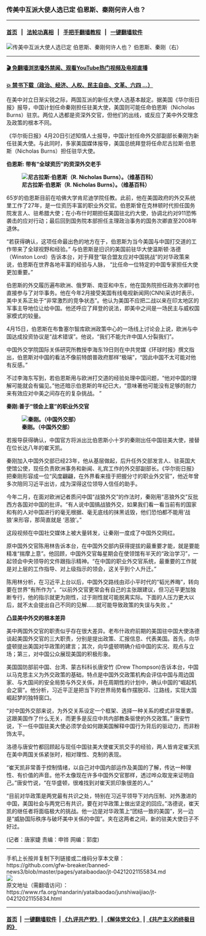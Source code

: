 ### 传美中互派大使人选已定  伯恩斯、秦刚何许人也？
------------------------

#### [首页](https://github.com/gfw-breaker/banned-news3/blob/master/README.md) &nbsp;&nbsp;|&nbsp;&nbsp; [法轮功真相](https://github.com/begood0513/basic/blob/master/README.md)  &nbsp;&nbsp;|&nbsp;&nbsp; [手把手翻墙教程](https://github.com/gfw-breaker/guides/wiki)  &nbsp;&nbsp;|&nbsp;&nbsp; [一键翻墙软件](https://github.com/gfw-breaker/nogfw/blob/master/README.md)  



<div id="headerimg">
 <img alt="传美中互派大使人选已定  伯恩斯、秦刚何许人也？" src="https://www.rfa.org/mandarin/yataibaodao/junshiwaijiao/jt-04212021155834.html/@@images/9f9e7182-9bbc-488b-aaea-aca07266df67.jpeg" title="传美中互派大使人选已定  伯恩斯、秦刚何许人也？"/>
 <span class="lead_image_caption">
  伯恩斯、秦刚（右）
 </span>
 <!-- zoomattribute -->
</div>

<hr/>


#### [ 🎬  免翻墙浏览墙外禁闻、观看YouTube热门视频及电视直播](https://github.com/gfw-breaker/HelloWorld)

#### [ 💥  禁书下载（政治、经济、人权、民主自由、文革、六四 ...）](https://github.com/gfw-breaker/books/blob/master/README.md)

<div id="storytext">
 <p>
  在美中对立日渐尖锐之际，两国互派的新任大使人选基本敲定。据美国《华尔街日报》报导，中国计划任命秦刚担任驻美大使，美国则可能任命伯恩斯（Nicholas Burns）驻京。两位人选都是资深外交官，但他们的出线，或反应了美中外交理念及政策的根本不同。
 </p>
 <p>
 </p>
 <p>
 </p>
 <p>
  《华尔街日报》4月20日引述知情人士报导，中国计划任命外交部副部长秦刚为新任驻美大使。与此同时，多家美国媒体报导，美国总统拜登将任命尼古拉斯·伯恩斯（Nicholas Burns）担任驻华大使。
 </p>
 <p>
  <strong>
   伯恩斯: 带有“全球资历”的资深外交老手
  </strong>
 </p>
 <p>
  <strong>
   <figure class="image-richtext image-inline captioned" style="width:620px;">
    <img alt="尼古拉斯·伯恩斯（R. Nicholas Burns）。（维基百科）" src="https://www.rfa.org/mandarin/yataibaodao/junshiwaijiao/jt-04212021155834.html/9ae8c665-f680-45e2-98f8-3a79fba1b721.jpeg/@@images/4d8fe3a1-018d-4553-bb0a-d4ebafb54ca5.jpeg" title="1"/>
    <figcaption class="image-caption">
     尼古拉斯·伯恩斯（R. Nicholas Burns）。（维基百科）
    </figcaption>
    <small>
    </small>
   </figure>
  </strong>
 </p>
 <p>
  65岁的伯恩斯目前在哈佛大学肯尼迪学院任教。此前，他在美国政府的外交系统里工作了27年，是一位资历丰富的职业外交官。伯恩斯曾在克林顿时代担任国务院发言人、驻希腊大使；在小布什时期担任美国驻北约大使，协调北约对911恐怖袭击的应对行动；最后回到国务院本部担任主理政治事务的国务次卿直至2008年退休。
 </p>
 <p>
  “若获得确认，这项任命最出色的地方在于，伯恩斯为当今美国与中国打交道的工作带来了全球视野和经验。” 与伯恩斯是旧识的美国前驻华大使温斯顿·洛德（Winston Lord）告诉本台，对于拜登“联合盟友应对中国挑战”的对华政策来说，伯恩斯在世界各地丰富的经验与人脉， “比任命一位特定的中国专家担任大使更加重要。”
 </p>
 <p>
  伯恩斯的外交履历遍布欧洲、俄罗斯、南亚和中东，他在国务院担任政务次卿时也直接参与了对华事务。他在今年2月接受美国有线电视新闻网(CNN)采访时表示，美中关系正处于“非常激烈的竞争状态”。他认为美国不应把二战以来在印太地区的军事主导地位让给中国。他还呼应了拜登的说法，即美中之间是一场民主与威权国家模式的较量。
 </p>
 <p>
  4月15日，伯恩斯在布鲁塞尔智库欧洲政策中心的一场线上讨论会上说，欧洲与中国达成投资协议是“战术错误”。他说，“我们不能允许中国人分裂我们”。
 </p>
 <p>
  中国外交学院国际关係研究所教授李海东19日则在中共党媒《环球时报》撰文指出，伯恩斯对中国的看法不像前特朗普政府那样“极端”，“因此中国不太可能对他有反感。”
 </p>
 <p>
  不过李海东写到，若伯恩斯用与欧洲打交道的经验处理中国问题，“他对中国的理解可能就会有偏见。”他还暗示伯恩斯的年纪已大，“意味著他可能没有足够的耐力来有效应对中美之间存在的复杂挑战。 ”
 </p>
 <p>
  <strong>
   秦刚:善于“领会上意”的职业外交官
  </strong>
 </p>
 <p>
  <strong>
   <figure class="image-richtext image-inline captioned" style="width:622px;">
    <img alt="秦刚。（中国外交部）" src="https://www.rfa.org/mandarin/yataibaodao/junshiwaijiao/jt-04212021155834.html/w020191107826260199272.jpg/@@images/ba7fad83-8ae6-496a-a7c7-763f203383cd.jpeg" title="2"/>
    <figcaption class="image-caption">
     秦刚。（中国外交部）
    </figcaption>
    <small>
    </small>
   </figure>
  </strong>
 </p>
 <p>
  若报导获得确认，中国官方将派出比伯恩斯小十岁的秦刚出任中国驻美大使，接替在位长达八年的崔天凯。
 </p>
 <p>
  秦刚加入中国外交部已经23年，他从基层做起，后升任外交部发言人、驻英国大使馆公使，现任负责欧洲事务和新闻、礼宾工作的外交部副部长。《华尔街日报》把秦刚形容成一位“风度翩翩，在外界看来擅于把握分寸的职业外交官”，他近年曾多次陪同习近平出访，成为深得这位领导人信任的助手。
 </p>
 <p>
  今年二月，在面对欧洲记者质问中国“战狼外交”的作法时，秦刚用“恶狼外交”反批西方各国对中国的批评。“有人说中国搞战狼外交，如果我们看一看当前有的国家和有的人对中国进行的毫无根据、毫无底线的抹黑诋毁，他们恐怕都不能用‘战狼’来形容，那简直就是 ‘恶狼’。”
 </p>
 <p>
  这段视频在中国社交媒体上被大量转发，让秦刚一度成了中国外交网红。
 </p>
 <p>
  原中国外交官陈用林告诉本台，在中国外交部内获得提拔的最重要才能，就是要能精准“揣摩上意”。他回顾，中国外交官每星期会在使领馆有半天的“政治学习”，一起领会中央领导的文件跟指示精神。“在中国的职业外交官系统，最重要的工作就是对上层的工作指导、对上级指示的领会，这关乎到个人升迁。”
 </p>
 <p>
  陈用林分析，在习近平上台以后，中国外交路线由邓小平时代的“韬光养晦”，转向要在世界“有所作为”。“以前外交官更常会有自己的主张跟建议，但习近平更加独断专行，他的指示就更为刚性，过于刚性就可能脱离实际。下面的人压力更大以后，就不太会提出自己不同的见解……就可能导致政策的失误与失败 。”
 </p>
 <p>
  <strong>
   凸显美中外交的根本差异
  </strong>
 </p>
 <p>
  美中两国外交官的职责似乎存在很大差异。老布什政府前期的美国驻中国大使洛德谈起美国外交官的三大职责，分别是提出政策、汇报信息、代表美国。首先，向华盛顿提出美国对华政策的建言；其次，向华盛顿明确介绍中国的实况、观点与立场；第三，对中国公众展现美国的积极形象。
 </p>
 <p>
  美国国防部前中国、台湾、蒙古科科长唐安竹 (Drew Thompson)告诉本台，中国以马克思主义为外交政策的基础，特点是中国外交政策机构会评估中国与周边国家、与大国间的安全局势与外交关係，并在周期性的计划中，确认中国的“崛起机会之窗”。他分析，习近平正是把当下的世界局势看作摆脱邓、江路线，实现大国崛起梦的独特窗口。
 </p>
 <p>
  “对中国外交部来说，为外交关系设定一个框架、选择一种关系的模式非常重要。这跟美国作了什么无关，而更多是反应中共内部教条驱使的外交政策。” 唐安竹说，下一任中国驻美大使必须学会如何跟美国解释中国行为背后的驱动力，而非粉饰太平。
 </p>
 <p>
  洛德与唐安竹都回顾起与现任中国驻美大使崔天凯交手的经验，两人皆肯定崔天凯在美中两国关係紧张时，相对理性、克制的表现。
 </p>
 <p>
  “崔天凯非常善于控制情绪，以自己对中国内部运作及美国的了解，传达一种理性、有价值的声音。他不太像现在许多中国外交官那样，透过哗众取宠来证明自己。”唐安竹说，“在华盛顿，很难找到对崔天凯印象很差的人。”
 </p>
 <p>
  “目前对华政策是两党最有共识之处，特别在习近平领导下对内压制、对外激进的中国，美国社会与两党已有共识，要在对华政策上做出坚定的回应。”洛德说，崔天凯的继任者将面临极大的挑战。他一边是对华政策上“团结一致的美国”，另一边是“威胁国际秩序与破坏美中关係的中国”。夹在这两者之间，新的驻美大使日子不好过。
 </p>
 <p>
  (记者：唐家婕 责编：申铧 网编：郭度)
 </p>
</div>

<hr/>
手机上长按并复制下列链接或二维码分享本文章：<br/>
https://github.com/gfw-breaker/banned-news3/blob/master/pages/yataibaodao/jt-04212021155834.md <br/>
<a href='https://github.com/gfw-breaker/banned-news3/blob/master/pages/yataibaodao/jt-04212021155834.md'><img src='https://github.com/gfw-breaker/banned-news3/blob/master/pages/yataibaodao/jt-04212021155834.md.png'/></a> <br/>
原文地址（需翻墙访问）：https://www.rfa.org/mandarin/yataibaodao/junshiwaijiao/jt-04212021155834.html


------------------------
#### [首页](https://github.com/gfw-breaker/banned-news3/blob/master/README.md) &nbsp;|&nbsp; [一键翻墙软件](https://github.com/gfw-breaker/nogfw/blob/master/README.md) &nbsp;| [《九评共产党》](https://github.com/gfw-breaker/9ping.md/blob/master/README.md#九评之一评共产党是什么) | [《解体党文化》](https://github.com/gfw-breaker/jtdwh.md/blob/master/README.md) | [《共产主义的终极目的》](https://github.com/gfw-breaker/gczydzjmd.md/blob/master/README.md)


<img src='http://gfw-breaker.win/banned-news3/pages/yataibaodao/jt-04212021155834.md' width='0px' height='0px'/>